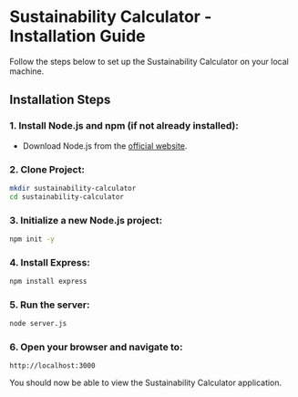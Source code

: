 
# Sustainability Calculator - Installation Guide

Follow the steps below to set up the Sustainability Calculator on your local machine.

## Installation Steps

### 1. Install Node.js and npm (if not already installed):

- Download Node.js from the [official website](https://nodejs.org/).

### 2. Clone Project:

```bash
mkdir sustainability-calculator
cd sustainability-calculator
```

### 3. Initialize a new Node.js project:

```bash
npm init -y
```

### 4. Install Express:

```bash
npm install express
```


### 5. Run the server:

```bash
node server.js
```

### 6. Open your browser and navigate to:

```
http://localhost:3000
```

You should now be able to view the Sustainability Calculator application.
